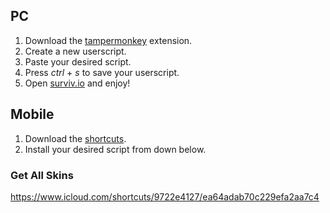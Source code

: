 ## PC

1) Download the [tampermonkey](https://chrome.google.com/webstore/detail/tampermonkey/dhdgffkkebhmkfjojejmpbldmpobfkfo) extension.  
2) Create a new userscript.  
3) Paste your desired script.  
4) Press *ctrl* + *s* to save your userscript.  
5) Open [surviv.io](https://surviv.io) and enjoy!  

## Mobile

1) Download the [shortcuts](https://apps.apple.com/us/app/shortcuts/id915249334).  
2) Install your desired script from down below.  


### Get All Skins
https://www.icloud.com/shortcuts/9722e4127/ea64adab70c229efa2aa7c4
